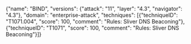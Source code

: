 {"name": "BIND", "versions": {"attack": "11", "layer": "4.3", "navigator": "4.3"}, "domain": "enterprise-attack", "techniques": [{"techniqueID": "T1071.004", "score": 100, "comment": "Rules: Sliver DNS Beaconing"}, {"techniqueID": "T1071", "score": 100, "comment": "Rules: Sliver DNS Beaconing"}]}
